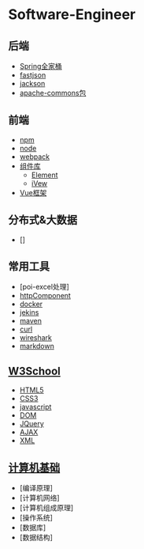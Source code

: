 # Software-Engineer
## 后端
- [Spring全家桶](./spring)
- [fastjson](./fastjson)
- [jackson](./jackson)
- [apache-commons包](./apache-commons)
## 前端
- [npm](./npm)
- [node](./node)
- [webpack](./webpack)
- [组件库](./components)
  - [Element](./components/element)
  - [iVew](./components/iVew)
-  [Vue框架](./vue)
## 分布式&大数据
- []
## 常用工具
  - [poi-excel处理]
  - [httpComponent](./httpComponent)
  - [docker](./docker)
  - [jekins](./jekins)
  - [maven](./apache-maven)
  - [curl](./curl)
  - [wireshark](./wireshark)
  - [markdown](./markdown)
## [W3School](./W3)
- [HTML5](./W3/HTML5)
- [CSS3](./W3/CSS3)
- [javascript](./w3/javascript)
- [DOM](./w3/DOM)
- [JQuery](./w3/jQUery)
- [AJAX](./w3/AJAX)
- [XML](./w3/XML)
## [计算机基础](./计算机基础)
- [编译原理]
- [计算机网络]
- [计算机组成原理]
- [操作系统]
- [数据库]
- [数据结构]

